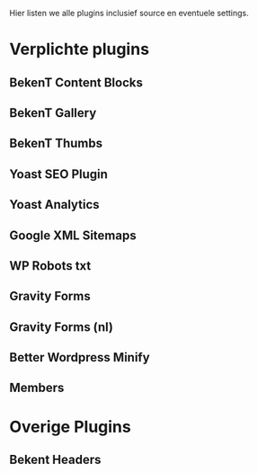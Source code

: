 Hier listen we alle plugins inclusief source en eventuele settings.

Verplichte plugins
==================

BekenT Content Blocks
---------------------

BekenT Gallery
--------------

BekenT Thumbs
-------------

Yoast SEO Plugin
----------------

Yoast Analytics
---------------

Google XML Sitemaps
-------------------

WP Robots txt
-------------

Gravity Forms
-------------

Gravity Forms (nl)
------------------

Better Wordpress Minify
-----------------------

Members
-------

Overige Plugins
===============

Bekent Headers
--------------






